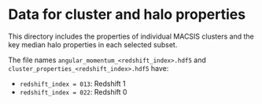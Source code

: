 # Data for cluster and halo properties
This directory includes the properties of individual MACSIS clusters and the key median halo properties in each selected subset.

The file names `angular_momentum_<redshift_index>.hdf5` and `cluster_properties_<redshift_index>.hdf5` have:
- `redshift_index = 013`: Redshift 1
- `redshift_index = 022`: Redshift 0

